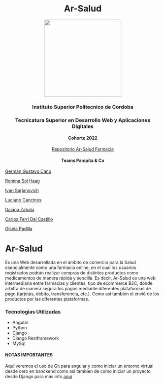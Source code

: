 <h1 align="center">Ar-Salud</h1>
<p align="center"> 
    <a href="https://www.ispc.edu.ar/"><img src="https://www.ispc.edu.ar/wp-content/uploads/2020/09/Isologotipo_ISPC_blanco-transparente-300x200.png" alt="" style="width: 250px"></a>
</p>
<h3 align="center">Instituto Superior Politecnico de Cordoba</h3>
<h3 align="center">Tecnicatura Superior en Desarrollo Web y Aplicaciones Digitales</h3>
<h4 align="center">Cohorte 2022</h4>

<p align="center">
    <a href="https://github.com/GERGUSCANO/ISPC-2023">
        Repositorio Ar-Salud Farmacia
    </a>
</p>
<h4 align="center">Teams Pampita & Co</h4>

[Germán Gustavo Cano](https://github.com/GERGUSCANO)

[Romina Sol Haag](https://github.com/RominaSolHaag)

[Ivan Sarjanovich](https://github.com/Sarja97)

[Luciano Cancinos](https://github.com/devluchoc)

[Daiana Zabala](https://github.com/DZabala7)

[Carlos Ferri Del Castillo](https://github.com/Carlos-Ferri-Del-Castillo)

[Gisela Padilla](https://github.com/Gisel82)

# Ar-Salud

Es una Web desarrollada en el ámbito de comercio para la Salud esencialmente como una farmacia online, en el cual los usuarios registrados podrán realizar compras de distintos productos como medicamentos de manera rápida y sencilla. Es decir, Ar-Salud es una web intermediaria entre farmacias y clientes, tipo de ecommerce B2C, donde arbitra de manera segura los pagos mediante diferentes plataformas de pago (tarjetas, debito, transferencia, etc.). Como asi tambien el envió de los productos por las diferentes plataformas.

### Tecnologias Utilizadas

* Angular
* Python
* Django
* Django Restframework
* MySql


<h4>NOTAS IMPORTANTES</h4>
<p>Aqui veremos el uso de Git para angular y como iniciar un entorno virtual desde cero en banckend como asi tambien de como iniciar un proyecto desde Django para mas info <a href="https://github.com/GERGUSCANO/ISPC-2023/wiki/%C2%A1IMPORTANTE!">aqui</a></p>